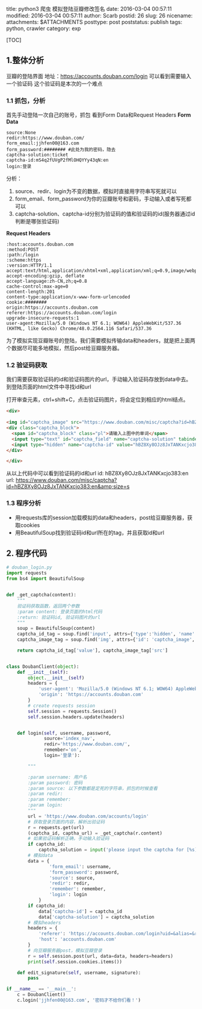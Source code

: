 title: python3 爬虫 模拟登陆豆瓣修改签名
date: 2016-03-04 00:57:11
modified: 2016-03-04 00:57:11
author: Scarb
postid: 26
slug: 26
nicename: 
attachments: $ATTACHMENTS
posttype: post
poststatus: publish
tags: python, crawler
category: exp

[TOC]

## 1.整体分析

豆瓣的登陆界面
地址：https://accounts.douban.com/login
可以看到需要输入一个验证码
这个验证码是本次的一个难点

### 1.1 抓包，分析

首先手动登陆一次自己的账号，抓包
看到Form Data和Request Headers
**Form Data**
```http
source:None
redir:https://www.douban.com/
form_email:jjhfen00@163.com
form_password:######## #此处为我的密码，隐去
captcha-solution:ticket
captcha-id:mS4q2fUVgP2fMlOHQYYy43qN:en
login:登录
```
分析：

 1. source、redir、login为不变的数据，模拟时直接用字符串写死就可以
 2. form_email、form_password为你的豆瓣账号和密码，手动输入或者写死都可以
 3. captcha-solution、captcha-id分别为验证码的值和验证码的id(服务器通过id判断是哪张验证码)

**Request Headers**
```http
:host:accounts.douban.com
:method:POST
:path:/login
:scheme:https
:version:HTTP/1.1
accept:text/html,application/xhtml+xml,application/xml;q=0.9,image/webp,*/*;q=0.8
accept-encoding:gzip, deflate
accept-language:zh-CN,zh;q=0.8
cache-control:max-age=0
content-length:201
content-type:application/x-www-form-urlencoded
cookie:########
origin:https://accounts.douban.com
referer:https://accounts.douban.com/login
upgrade-insecure-requests:1
user-agent:Mozilla/5.0 (Windows NT 6.1; WOW64) AppleWebKit/537.36 (KHTML, like Gecko) Chrome/48.0.2564.116 Safari/537.36
```
为了模拟实现豆瓣账号的登陆，我们需要模拟传输data和headers，就是把上面两个数据尽可能多地模拟，然后post给豆瓣服务器。

### 1.2 验证码获取

我们需要获取验证码的id和验证码图片的url，手动输入验证码存放到data中去。
到登陆页面的html文件中寻找id和url

打开审查元素，ctrl+shift+C，点击验证码图片，将会定位到相应的html结点。
```html
<div>
          
<img id="captcha_image" src="https://www.douban.com/misc/captcha?id=hBZ8Xy8OJz8JxTANKxcjo383:en&amp;size=s" alt="captcha" class="captcha_image">
<div class="captcha_block">
  <span id="captcha_block" class="pl">请输入上图中的单词</span>
  <input type="text" id="captcha_field" name="captcha-solution" tabindex="3" placeholder="验证码">
  <input type="hidden" name="captcha-id" value="hBZ8Xy8OJz8JxTANKxcjo383:en">
</div>

</div>
```
从以上代码中可以看到验证码的id和url
id: hBZ8Xy8OJz8JxTANKxcjo383:en
url: https://www.douban.com/misc/captcha?id=hBZ8Xy8OJz8JxTANKxcjo383:en&amp;size=s

### 1.3 程序分析

 - 用requests库的session加载模拟的data和headers，post给豆瓣服务器，获取cookies
 - 用BeautifulSoup找到验证码id和url所在的tag，并且获取id和url

## 2. 程序代码

```python
# douban_login.py
import requests
from bs4 import BeautifulSoup


def _get_captcha(content):
    """
    验证码获取函数，返回两个参数
    :param content: 登录页面的html代码
    :return: 验证码id, 验证码图片的url
    """
    soup = BeautifulSoup(content)
    captcha_id_tag = soup.find('input', attrs={'type':'hidden', 'name': 'captcha-id'})
    captcha_image_tag = soup.find('img', attrs={'id': 'captcha_image', 'alt': 'captcha', 'class': 'captcha_image'})

    return captcha_id_tag['value'], captcha_image_tag['src']


class DoubanClient(object):
    def __init__(self):
        object.__init__(self)
        headers = {
            'user-agent': 'Mozilla/5.0 (Windows NT 6.1; WOW64) AppleWebKit/537.36 (KHTML, like Gecko) Chrome/48.0.2564.116 Safari/537.36',
            'origin': 'https://accounts.douban.com'
        }
        # create requests session
        self.session = requests.Session()
        self.session.headers.update(headers)


    def login(self, username, password,
              source='index_nav',
              redir='https://www.douban.com/',
              remember='on',
              login='登录'):

        """

        :param username: 用户名
        :param password: 密码
        :param source: 以下参数都是定死的字符串，抓包的时候查看
        :param redir:
        :param remember:
        :param login:
        """
        url = 'https://www.douban.com/accounts/login'
        # 获取登录页面的内容，解析出验证码
        r = requests.get(url)
        (captcha_id, captha_url) = _get_captcha(r.content)
        # 如果验证码解析正确，手动输入验证码
        if captcha_id:
            captcha_solution = input('please input the captcha for [%s]: ' % captha_url)
        # 模拟data
        data = {
                'form_email': username,
                'form_password': password,
                'source': source,
                'redir': redir,
                'remember': remember,
                'login': login
            }
        if captcha_id:
            data['captcha-id'] = captcha_id
            data['captcha-solution'] = captcha_solution
        # 模拟headers
        headers = {
            'referer': 'https://accounts.douban.com/login?uid=&alias=&redir=https%3A%2F%2Fwww.douban.com%2F&source=index_nav&error=1001',
            'host': 'accounts.douban.com'
        }
        # 向豆瓣服务器post，模拟豆瓣登录
        r = self.session.post(url, data=data, headers=headers)
        print(self.session.cookies.items())

    def edit_signature(self, username, signature):
        pass

if __name__ == '__main__':
    c = DoubanClient()
    c.login('jjhfen00@163.com', '密码才不给你们看！')

```